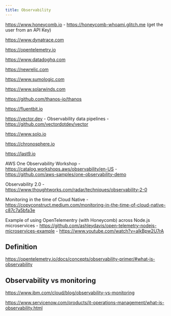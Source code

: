 ```yaml
---
title: Observability
---
```


https://www.honeycomb.io - https://honeycomb-whoami.glitch.me (get the user from an API Key)

https://www.dynatrace.com

https://opentelemetry.io

https://www.datadoghq.com

https://newrelic.com

https://www.sumologic.com

https://www.solarwinds.com

https://github.com/thanos-io/thanos

https://fluentbit.io

https://vector.dev - Observability data pipelines - https://github.com/vectordotdev/vector

https://www.solo.io

https://chronosphere.io

https://last9.io

AWS One Observability Workshop - https://catalog.workshops.aws/observability/en-US - https://github.com/aws-samples/one-observability-demo

Observability 2.0 - https://www.thoughtworks.com/radar/techniques/observability-2-0

Monitoring in the time of Cloud Native - https://copyconstruct.medium.com/monitoring-in-the-time-of-cloud-native-c87c7a5bfa3e

Example of using OpenTelementry (with Honeycomb) across Node.js microservices - https://github.com/ashleydavis/open-telemetry-nodejs-microservices-example - https://www.youtube.com/watch?v=alkBpw2U7rA

## Definition

https://opentelemetry.io/docs/concepts/observability-primer/#what-is-observability

## Observability vs monitoring

https://www.ibm.com/cloud/blog/observability-vs-monitoring

https://www.servicenow.com/products/it-operations-management/what-is-observability.html
